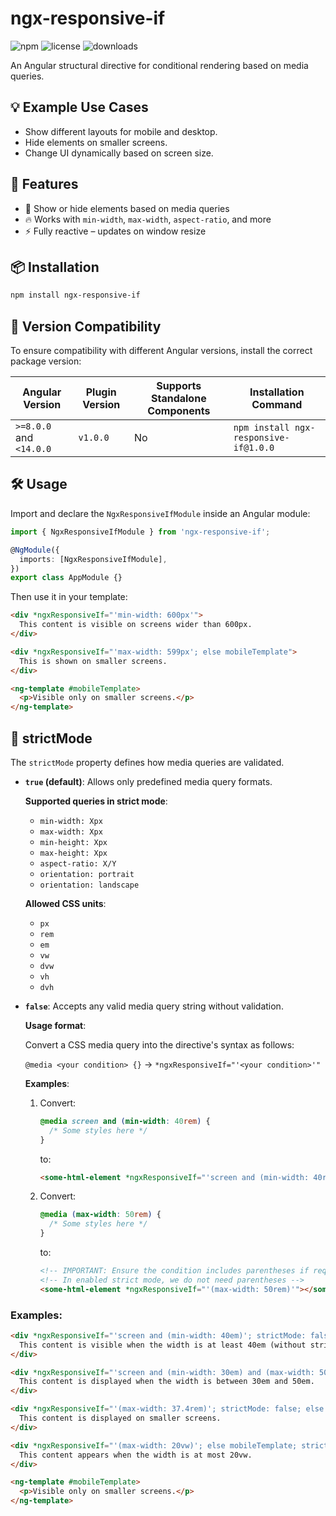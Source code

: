 # ngx-responsive-if

![npm](https://img.shields.io/npm/v/ngx-responsive-if)
![license](https://img.shields.io/npm/l/ngx-responsive-if)
![downloads](https://img.shields.io/npm/dt/ngx-responsive-if)

An Angular structural directive for conditional rendering based on media queries.

## 💡 Example Use Cases

- Show different layouts for mobile and desktop.
- Hide elements on smaller screens.
- Change UI dynamically based on screen size.

## 🚀 Features

- 📱 Show or hide elements based on media queries
- 🔥 Works with `min-width`, `max-width`, `aspect-ratio`, and more
- ⚡ Fully reactive – updates on window resize

## 📦 Installation

```sh
npm install ngx-responsive-if
```

## 📌 Version Compatibility

To ensure compatibility with different Angular versions, install the correct package version:

| Angular Version          | Plugin Version | Supports Standalone Components | Installation Command                  |
|--------------------------|----------------|--------------------------------|---------------------------------------|
| `>=8.0.0` and `<14.0.0`  | `v1.0.0`       | No                             | `npm install ngx-responsive-if@1.0.0` |

## 🛠️ Usage

Import and declare the `NgxResponsiveIfModule` inside an Angular module:

```ts
import { NgxResponsiveIfModule } from 'ngx-responsive-if';

@NgModule({
  imports: [NgxResponsiveIfModule],
})
export class AppModule {}
```

Then use it in your template:

```html
<div *ngxResponsiveIf="'min-width: 600px'">
  This content is visible on screens wider than 600px.
</div>

<div *ngxResponsiveIf="'max-width: 599px'; else mobileTemplate">
  This is shown on smaller screens.
</div>

<ng-template #mobileTemplate>
  <p>Visible only on smaller screens.</p>
</ng-template>
```

## 🔧 strictMode

The `strictMode` property defines how media queries are validated.

- **`true` (default)**: Allows only predefined media query formats.

  **Supported queries in strict mode**:
    - `min-width: Xpx`
    - `max-width: Xpx`
    - `min-height: Xpx`
    - `max-height: Xpx`
    - `aspect-ratio: X/Y`
    - `orientation: portrait`
    - `orientation: landscape`

  **Allowed CSS units**:
    - `px`
    - `rem`
    - `em`
    - `vw`
    - `dvw`
    - `vh`
    - `dvh`

- **`false`**: Accepts any valid media query string without validation.

  **Usage format**:

  Convert a CSS media query into the directive's syntax as follows:

  `@media <your condition> {}` -> `*ngxResponsiveIf="'<your condition>'"`

  **Examples**:

    1. Convert:
       ```css
       @media screen and (min-width: 40rem) {
         /* Some styles here */
       }
       ```
       to:
       ```html
       <some-html-element *ngxResponsiveIf="'screen and (min-width: 40rem)'"></some-html-element>
       ```

    2. Convert:
       ```css
       @media (max-width: 50rem) {
         /* Some styles here */
       }
       ```
       to:
       ```html
       <!-- IMPORTANT: Ensure the condition includes parentheses if required -->
       <!-- In enabled strict mode, we do not need parentheses -->
       <some-html-element *ngxResponsiveIf="'(max-width: 50rem)'"></some-html-element>
       ```

### Examples:

```html
<div *ngxResponsiveIf="'screen and (min-width: 40em)'; strictMode: false">
  This content is visible when the width is at least 40em (without strict validation).
</div>

<div *ngxResponsiveIf="'screen and (min-width: 30em) and (max-width: 50em)'; strictMode: false">
  This content is displayed when the width is between 30em and 50em.
</div>

<div *ngxResponsiveIf="'(max-width: 37.4rem)'; strictMode: false; else mobileTemplate">
  This content is displayed on smaller screens.
</div>

<div *ngxResponsiveIf="'(max-width: 20vw)'; else mobileTemplate; strictMode: false">
  This content appears when the width is at most 20vw.
</div>

<ng-template #mobileTemplate>
  <p>Visible only on smaller screens.</p>
</ng-template>
```
